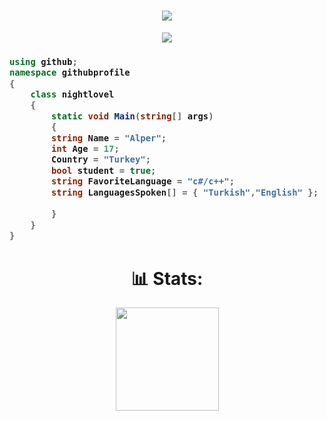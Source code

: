 <h1 align="center">
  <a href="https://git.io/typing-svg">
    <img src="https://readme-typing-svg.herokuapp.com/?lines=Hello,+World!;My+name+is+.;Welcome+to+my+profile!&center=true&size=27">
  </a>
</h1>

<p align="center">
  <a href="https://github.com/ryo-ma/github-profile-trophy">
    <img src="https://github-profile-trophy.vercel.app/?username=aerodak2&theme=monokai&column=8&no-frame=true&no-bg=true">
  </a>
</p>

<h3>
  
```csharp
using github;
namespace githubprofile
{
    class nightlovel
    {
        static void Main(string[] args)
        {
		string Name = "Alper";
		int Age = 17;
		Country = "Turkey";
		bool student = true;
		string FavoriteLanguage = "c#/c++";
		string LanguagesSpoken[] = { "Turkish","English" };
		
        }
    }
}
```
<h1 align="center"> 📊 Stats: </h1>

<p align="center">
  <a href="https://github.com/anuraghazra/github-readme-stats">
    <img src="https://github-readme-stats.vercel.app/api?username=nightlovel-1&show_icons=true&bg_color=0d1117&text_color=FFF&border_color=444" height="165">
  </a>
</p>
